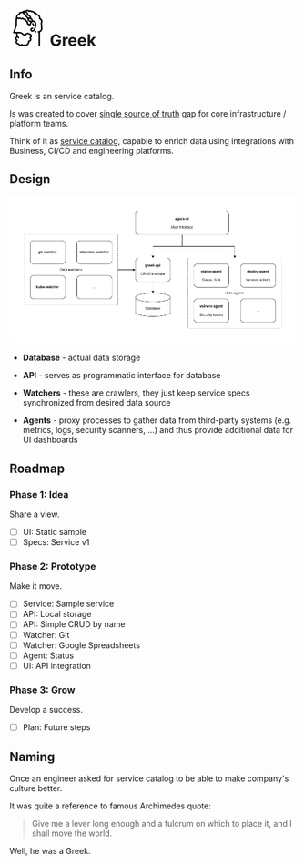 # ![logo-64](assets/logo-64.png) Greek

## Info

Greek is an service catalog.

Is was created to cover [single source of truth](https://en.wikipedia.org/wiki/Single_source_of_truth) gap for core infrastructure / platform teams.

Think of it as [service catalog](https://en.wikipedia.org/wiki/Service_catalog), capable to enrich data using integrations with Business, CI/CD and engineering platforms.

## Design

![](./assets/greek.drawio.png)

- **Database** - actual data storage

- **API** - serves as programmatic interface for database

- **Watchers** - these are crawlers, they just keep service specs synchronized from desired data source

- **Agents** - proxy processes to gather data from third-party systems (e.g. metrics, logs, security scanners, ...) and thus provide additional data for UI dashboards

## Roadmap

### Phase 1: Idea

Share a view.

- [ ] UI: Static sample
- [ ] Specs: Service v1

### Phase 2: Prototype

Make it move.

- [ ] Service: Sample service
- [ ] API: Local storage
- [ ] API: Simple CRUD by name
- [ ] Watcher: Git
- [ ] Watcher: Google Spreadsheets
- [ ] Agent: Status
- [ ] UI: API integration

### Phase 3: Grow

Develop a success.

- [ ] Plan: Future steps

## Naming

Once an engineer asked for service catalog to be able to make company's culture better.

It was quite a reference to famous Archimedes quote:

>Give me a lever long enough and a fulcrum on which to place it, and I shall move the world.

Well, he was a Greek.
